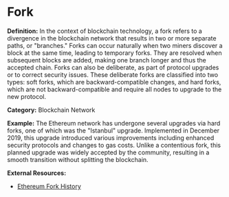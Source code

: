 # Fork

**Definition:** In the context of blockchain technology, a fork refers to a divergence in the blockchain network that results in two or more separate paths, or "branches." Forks can occur naturally when two miners discover a block at the same time, leading to temporary forks. They are resolved when subsequent blocks are added, making one branch longer and thus the accepted chain. Forks can also be deliberate, as part of protocol upgrades or to correct security issues. These deliberate forks are classified into two types: soft forks, which are backward-compatible changes, and hard forks, which are not backward-compatible and require all nodes to upgrade to the new protocol.

**Category:** Blockchain Network

**Example:** The Ethereum network has undergone several upgrades via hard forks, one of which was the "Istanbul" upgrade. Implemented in December 2019, this upgrade introduced various improvements including enhanced security protocols and changes to gas costs. Unlike a contentious fork, this planned upgrade was widely accepted by the community, resulting in a smooth transition without splitting the blockchain.

**External Resources:**
- [Ethereum Fork History](https://ethereum.org/en/history/)
